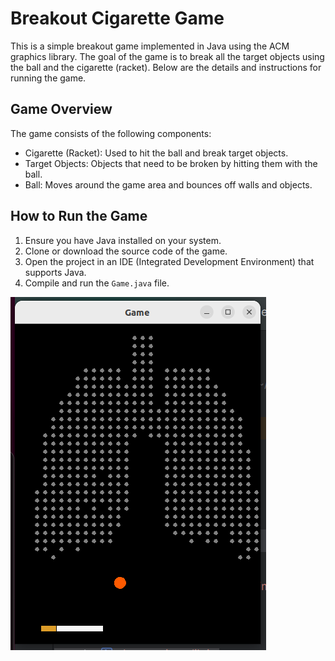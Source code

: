 # Breakout Cigarette Game

This is a simple breakout game implemented in Java using the ACM graphics library. The goal of the game is to break all the target objects using the ball and the cigarette (racket). Below are the details and instructions for running the game.

## Game Overview

The game consists of the following components:

- Cigarette (Racket): Used to hit the ball and break target objects.
- Target Objects: Objects that need to be broken by hitting them with the ball.
- Ball: Moves around the game area and bounces off walls and objects.

## How to Run the Game

1. Ensure you have Java installed on your system.
2. Clone or download the source code of the game.
3. Open the project in an IDE (Integrated Development Environment) that supports Java.
4. Compile and run the `Game.java` file.


![Gameplay Screenshot](gameplay_screenshot.png)
